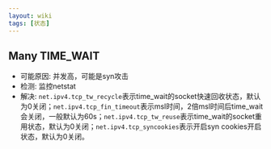 ```yaml
---
layout: wiki
tags: [状态]
---
```


## Many TIME_WAIT

* 可能原因: 并发高，可能是syn攻击
* 检测: 监控netstat
* 解决: `net.ipv4.tcp_tw_recycle`表示time_wait的socket快速回收状态，默认为0关闭；`net.ipv4.tcp_fin_timeout`表示msl时间，2倍msl时间后time_wait会关闭，一般默认为60s；`net.ipv4.tcp_tw_reuse`表示time_wait的socket重用状态，默认为0关闭；`net.ipv4.tcp_syncookies`表示开启syn cookies开启状态，默认为0关闭。